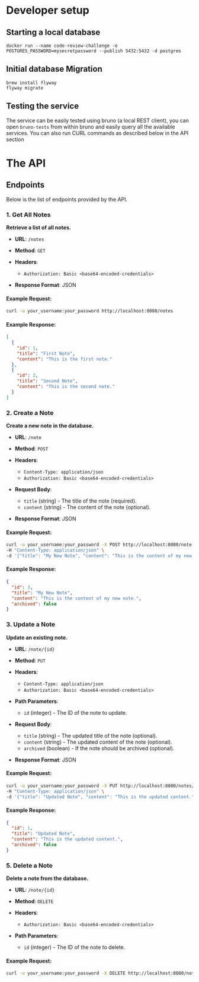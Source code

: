# Developer setup
## Starting a local database
```
docker run --name code-review-challenge -e POSTGRES_PASSWORD=mysecretpassword --publish 5432:5432 -d postgres
```

## Initial database Migration
```
brew install flyway
flyway migrate
```

## Testing the service
The service can be easily tested using bruno (a local REST client), you can open `bruno-tests` from within
bruno and easily query all the available services. You can also run CURL commands as described below in the API section

# The API
## Endpoints
Below is the list of endpoints provided by the API.
### 1. **Get All Notes**
**Retrieve a list of all notes.**
- **URL**: `/notes`
- **Method**: `GET`
- **Headers**:
    - `Authorization: Basic <base64-encoded-credentials>`

- **Response Format**: JSON

#### Example Request:
``` bash
curl -u your_username:your_password http://localhost:8080/notes
```
#### Example Response:
``` json
[
  {
    "id": 1,
    "title": "First Note",
    "content": "This is the first note."
  },
  {
    "id": 2,
    "title": "Second Note",
    "content": "This is the second note."
  }
]
```
### 2. **Create a Note**
**Create a new note in the database.**
- **URL**: `/note`
- **Method**: `POST`
- **Headers**:
    - `Content-Type: application/json`
    - `Authorization: Basic <base64-encoded-credentials>`

- **Request Body**:
    - `title` (string) - The title of the note (required).
    - `content` (string) - The content of the note (optional).

- **Response Format**: JSON

#### Example Request:
``` bash
curl -u your_username:your_password -X POST http://localhost:8080/note \
-H "Content-Type: application/json" \
-d '{"title": "My New Note", "content": "This is the content of my new note."}'
```
#### Example Response:
``` json
{
  "id": 3,
  "title": "My New Note",
  "content": "This is the content of my new note.",
  "archived": false
}
```
### 3. **Update a Note**
**Update an existing note.**
- **URL**: `/note/{id}`
- **Method**: `PUT`
- **Headers**:
    - `Content-Type: application/json`
    - `Authorization: Basic <base64-encoded-credentials>`

- **Path Parameters**:
    - `id` (integer) - The ID of the note to update.

- **Request Body**:
    - `title` (string) - The updated title of the note (optional).
    - `content` (string) - The updated content of the note (optional).
    - `archived` (boolean) - If the note should be archived (optional).

- **Response Format**: JSON

#### Example Request:
``` bash
curl -u your_username:your_password -X PUT http://localhost:8080/notes/1 \
-H "Content-Type: application/json" \
-d '{"title": "Updated Note", "content": "This is the updated content."}'
```
#### Example Response:
``` json
{
  "id": 1,
  "title": "Updated Note",
  "content": "This is the updated content.",
  "archived": false
}
```
### 5. **Delete a Note**
**Delete a note from the database.**
- **URL**: `/note/{id}`
- **Method**: `DELETE`
- **Headers**:
    - `Authorization: Basic <base64-encoded-credentials>`

- **Path Parameters**:
    - `id` (integer) - The ID of the note to delete.

#### Example Request:
``` bash
curl -u your_username:your_password -X DELETE http://localhost:8080/notes/1
```